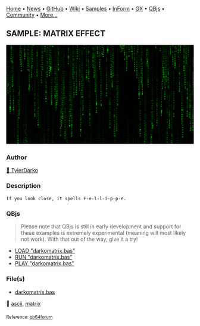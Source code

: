 [Home](https://qb64.com) • [News](../../news.md) • [GitHub](https://github.com/QB64Official/qb64) • [Wiki](https://github.com/QB64Official/qb64/wiki) • [Samples](../../samples.md) • [InForm](../../inform.md) • [GX](../../gx.md) • [QBjs](../../qbjs.md) • [Community](../../community.md) • [More...](../../more.md)

## SAMPLE: MATRIX EFFECT

![darkomatrix.png](img/darkomatrix.png)

### Author

[🐝 TylerDarko](../tylerdarko.md) 

### Description

```text
If you look close, it spells F-e-l-l-i-p-p-e.
```

### QBjs

> Please note that QBjs is still in early development and support for these examples is extremely experimental (meaning will most likely not work). With that out of the way, give it a try!

* [LOAD "darkomatrix.bas"](https://v6p9d9t4.ssl.hwcdn.net/html/6029471/index.html?src=https://qb64.com/samples/matrix-effect/src/darkomatrix.bas)
* [RUN "darkomatrix.bas"](https://v6p9d9t4.ssl.hwcdn.net/html/6029471/index.html?mode=auto&src=https://qb64.com/samples/matrix-effect/src/darkomatrix.bas)
* [PLAY "darkomatrix.bas"](https://v6p9d9t4.ssl.hwcdn.net/html/6029471/index.html?mode=play&src=https://qb64.com/samples/matrix-effect/src/darkomatrix.bas)

### File(s)

* [darkomatrix.bas](src/darkomatrix.bas)

🔗 [ascii](../ascii.md), [matrix](../matrix.md)


<sub>Reference: [qb64forum](https://qb64forum.alephc.xyz/index.php?topic=183.0) </sub>
